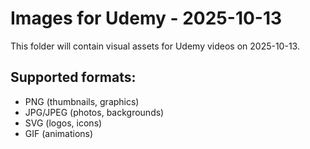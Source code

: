 # Images for Udemy - 2025-10-13

This folder will contain visual assets for Udemy videos on 2025-10-13.

## Supported formats:
- PNG (thumbnails, graphics)
- JPG/JPEG (photos, backgrounds)
- SVG (logos, icons)
- GIF (animations)
